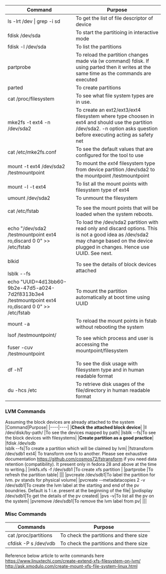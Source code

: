 
|Command|Purpose|
|----|----|
|ls -lrt /dev \| grep -i sd|To get the list of file descriptor of device|
|fdisk /dev/sda|To start the partitioing in interactive mode|
|fdisk -l /dev/sda|To list the partitions|
|partprobe|To reload the partition changes made via (w command) fdisk. If using parted then it writes at the same time as the commands are executed|
|parted|To create partitions|
|cat /proc/filesystem |To see what file system types are in use.|
|mke2fs -t ext4 -n /dev/sda2|To create an ext2/ext3/ext4 filesystem where type choosen in ext4 and should use the partition /dev/sda2. -n option asks question before executing acting as safety net|
|cat /etc/mke2fs.conf| To see the default values that are configured for the tool to use|
|mount -t ext4 /dev/sda2 /testmountpoint|To mount the *ext4* filesystem type from device partition /dev/sda2 to the mountpoint /testmountpoint|
|mount -l -t ext4|To list all the mount points with filesystem type of ext4|
|umount /dev/sda2|To unmount the filesystem|
|||
|cat /etc/fstab|To see the mount points that will be loaded when the system reboots. |
|echo "/dev/sda2  /testmountpoint  ext4   ro,discard  0  0" >> /etc/fstab|To load the /dev/sda2 partition with read only and discard options. This is not a good idea as /dev/sda2 may change based on the device plugged in changes. Hence use UUID. See next.|
|blkid <br> <br> lsblk --fs|To see the details of block devices attached|
|echo "UUID=4d13bb60-9b2e-47d5-a024-7d2f8313b3e4  /testmountpoint  ext4   ro,discard  0  0" >> /etc/fstab|To mount the partition automatically at boot time using UUID|
|mount -a|To reload the mount points in fstab without rebooting the system|
|lsof /testmountpoint/ <br> <br>fuser -cuv /testmountpoint|To see which process and user is accessing the mountpoint/filesystem|
|||
|df -hT|To see the disk usage with filesystem type and in human readable format|
|du -hcs /etc|To retrieve disk usages of the file/directory in human readable format|


### LVM Commands
Assuming the block devices are already attached to the system
|Command|Purpose|
|----|----|
|**Check the attached block device**|
|ll /dev/disk/by-path/ |To see the devices mapped by path|
|lsblk --fs|To see the block devices with filesystems|
|**Create partition as a good practice**|
|fdisk /dev/sdb <br> lsblk --fs|To create a partition which will be claimed by lvm|
|fstransform /dev/sdb1 ext4| To transform one fs to another. Please see exhaustive documentation https://github.com/cosmos72/fstransform if you need data retention (compatibility). It present only in fedora 28 and above at the time to writing.|
|mkfs.xfs -f /dev/sdb1 |To create xfs partition |
|partprobe |To refresh the partition table|
|||
|pvcreate /dev/sdb1|To label the partition for lvm. pv stands for physical volume|
|pvcreate --metadatacopies 2 -v /dev/sdb1|To create the lvm label at the starting and end of the pv boundries. Default is 1 i.e. present at the beginning of the file|
|pvdisplay /dev/sdb1|To get the details of the pv created|
|pvs -v|To list all the pv on the system|
|pvremove /dev/sdb1|To remove the lvm label from pv|
|||


### Misc Commands
|Commands|Purpose|
|----|----|
|cat /proc/partitions|To check the partitions and there size|
|cfdisk -P s /dev/vdb|To check the partitions and there size|

Reference below article to write commands here
https://www.linuxtechi.com/create-extend-xfs-filesystem-on-lvm/
http://ask.xmodulo.com/create-mount-xfs-file-system-linux.html